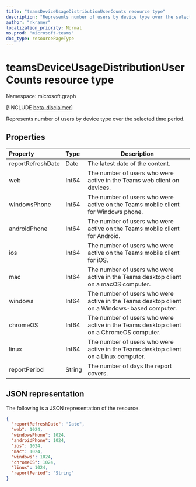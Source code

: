 ```yaml
---
title: "teamsDeviceUsageDistributionUserCounts resource type"
description: "Represents number of users by device type over the selected time period."
author: "nkramer"
localization_priority: Normal
ms.prod: "microsoft-teams"
doc_type: resourcePageType
---
```


# teamsDeviceUsageDistributionUserCounts resource type

Namespace: microsoft.graph

[!INCLUDE [beta-disclaimer](../../includes/beta-disclaimer.md)]

Represents number of users by device type over the selected time period.

## Properties

| Property          | Type   | Description                                                  |
| :---------------- | :----- | ------------------------------------------------------------ |
| reportRefreshDate | Date   | The latest date of the content.                              |
| web               | Int64  | The number of users who were active in the Teams web client on devices. |
| windowsPhone      | Int64  | The number of users who were active on the Teams mobile client for Windows phone. |
| androidPhone      | Int64  | The number of users who were active on the Teams mobile client for Android. |
| ios               | Int64  | The number of users who were active on the Teams mobile client for iOS. |
| mac               | Int64  | The number of users who were active in the Teams desktop client on a macOS computer. |
| windows           | Int64  | The number of users who were active in the Teams desktop client on a Windows-based computer. |
| chromeOS          | Int64  | The number of users who were active in the Teams desktop client on a ChromeOS computer. |
| linux             | Int64  | The number of users who were active in the Teams desktop client on a Linux computer. |
| reportPeriod      | String | The number of days the report covers.                        |

## JSON representation

The following is a JSON representation of the resource.

<!-- {
  "blockType": "resource",
  "@odata.type": "microsoft.graph.teamsDeviceUsageDistributionUserCounts"
} -->

```json
{
  "reportRefreshDate": "Date", 
  "web": 1024, 
  "windowsPhone": 1024, 
  "androidPhone": 1024, 
  "ios": 1024, 
  "mac": 1024, 
  "windows": 1024, 
  "chromeOS": 1024, 
  "linux": 1024, 
  "reportPeriod": "String"
}
```


